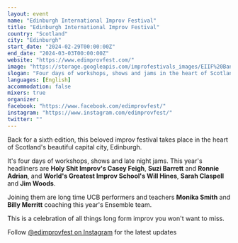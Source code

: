 ```yaml
---
layout: event
name: "Edinburgh International Improv Festival"
title: "Edinburgh International Improv Festival"
country: "Scotland"
city: "Edinburgh"
start_date: "2024-02-29T00:00:00Z"
end_date: "2024-03-03T00:00:00Z"
website: "https://www.edimprovfest.com/"
image: "https://storage.googleapis.com/improfestivals_images/EIIF%20Banner%20for%20Impro%20Fest%20Site%20-%20Edinburgh%20International%20Improv%20Festival.png"
slogan: "Four days of workshops, shows and jams in the heart of Scotland's capital city"
languages: [English]
accommodation: false
mixers: true
organizer: 
facebook: "https://www.facebook.com/edimprovfest/"
instagram: "https://www.instagram.com/edimprovfest/"
twitter: ""
---
```


Back for a sixth edition, this beloved improv festival takes place in the heart of Scotland's beautiful capital city, Edinburgh.

It's four days of workshops, shows and late night jams. This year's headliners are **Holy Shit Improv's Casey Feigh**, **Suzi Barrett** and **Ronnie Adrian**, and **World's Greatest Improv School's Will Hines**, **Sarah Claspell** and **Jim Woods**. 

Joining them are long time UCB performers and teachers **Monika Smith** and **Billy Merritt** coaching this year's Ensemble team.

This is a celebration of all things long form improv you won't want to miss.

Follow [@edimprovfest on Instagram](https://www.instagram.com/edimprovfest/) for the latest updates

